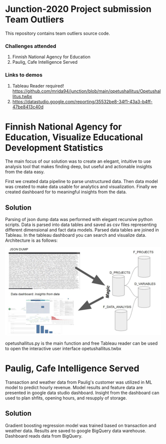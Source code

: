 # Junction-2020 Project submission Team Outliers
This repository contains team outliers source code.
### Challenges attended
1. Finnish National Agency for Education
2. Paulig, Cafe Intelligence Served

### Links to demos
1. Tableau Reader required! https://github.com/mrida94/junction/blob/main/opetushallitus/Opetushallitus.twbx
2. https://datastudio.google.com/reporting/35532be8-34f1-43a3-b4ff-47be8413c40d


# Finnish National Agency for Education, Visualize Educational Development Statistics


The main focus of our solution was to create an elegant, intuitive to use analysis tool that
makes finding deep, but useful and actionable insights from the data easy.

First we created data pipeline to parse unstructured data. Then data model was created to make data usable for analytics and visualization. Finally we created dashboard for to meaningful insights from the data. 

## Solution

Parsing of json dump data was performed with elegant recursive python scripts. Data is parsed into data tables and saved as csv files representing different dimensional and fact data models. Parsed data tables are joined in Tableau. In the tableau dashboard you can search and visualize data. Architecture is as follows: 

![alt text](https://github.com/mrida94/junction/blob/main/opetushallitus/architecture.JPG) 

opetushallitus.py is the main function and free Tableau reader can be used to open the interactive user interface opetushallitus.twbx 

# Paulig, Cafe Intelligence Served

Transaction and weather data from Paulig's customer was utilized in ML model to predict hourly revenue. Model results and feature data are presented in google data studio dashboard. Insight from the dashboard can used to plan shfits, opening hours, and resupply of storage.

## Solution
Gradient boosting regression model was trained based on transaction and weather data. Results are saved to google BigQuery data warehouse. Dashboard reads data from BigQuery.
